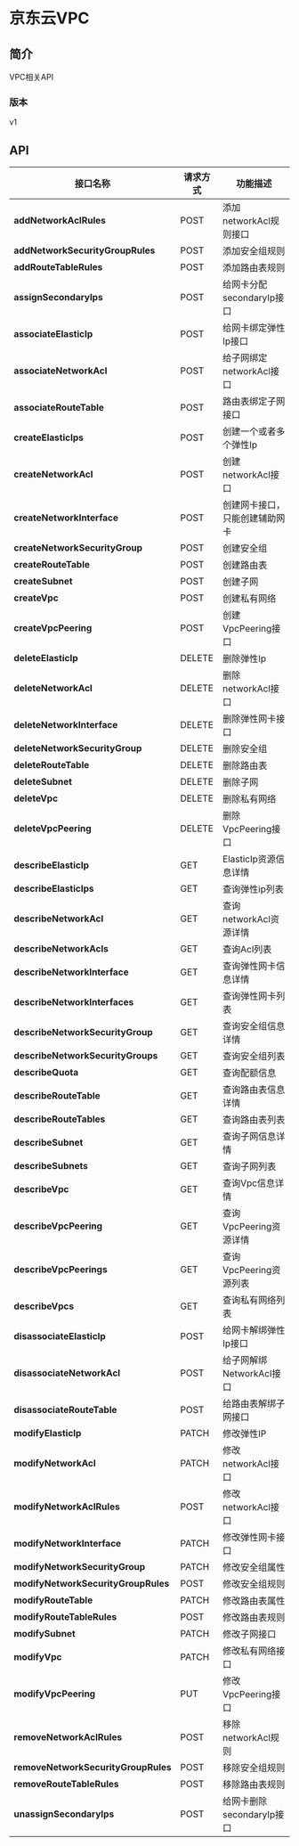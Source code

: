 # 京东云VPC


## 简介
VPC相关API


### 版本
v1


## API
|接口名称|请求方式|功能描述|
|---|---|---|
|**addNetworkAclRules**|POST|添加networkAcl规则接口|
|**addNetworkSecurityGroupRules**|POST|添加安全组规则|
|**addRouteTableRules**|POST|添加路由表规则|
|**assignSecondaryIps**|POST|给网卡分配secondaryIp接口|
|**associateElasticIp**|POST|给网卡绑定弹性Ip接口|
|**associateNetworkAcl**|POST|给子网绑定networkAcl接口|
|**associateRouteTable**|POST|路由表绑定子网接口|
|**createElasticIps**|POST|创建一个或者多个弹性Ip|
|**createNetworkAcl**|POST|创建networkAcl接口|
|**createNetworkInterface**|POST|创建网卡接口，只能创建辅助网卡|
|**createNetworkSecurityGroup**|POST|创建安全组|
|**createRouteTable**|POST|创建路由表|
|**createSubnet**|POST|创建子网|
|**createVpc**|POST|创建私有网络|
|**createVpcPeering**|POST|创建VpcPeering接口|
|**deleteElasticIp**|DELETE|删除弹性Ip|
|**deleteNetworkAcl**|DELETE|删除networkAcl接口|
|**deleteNetworkInterface**|DELETE|删除弹性网卡接口|
|**deleteNetworkSecurityGroup**|DELETE|删除安全组|
|**deleteRouteTable**|DELETE|删除路由表|
|**deleteSubnet**|DELETE|删除子网|
|**deleteVpc**|DELETE|删除私有网络|
|**deleteVpcPeering**|DELETE|删除VpcPeering接口|
|**describeElasticIp**|GET|ElasticIp资源信息详情|
|**describeElasticIps**|GET|查询弹性ip列表|
|**describeNetworkAcl**|GET|查询networkAcl资源详情|
|**describeNetworkAcls**|GET|查询Acl列表|
|**describeNetworkInterface**|GET|查询弹性网卡信息详情|
|**describeNetworkInterfaces**|GET|查询弹性网卡列表|
|**describeNetworkSecurityGroup**|GET|查询安全组信息详情|
|**describeNetworkSecurityGroups**|GET|查询安全组列表|
|**describeQuota**|GET|查询配额信息|
|**describeRouteTable**|GET|查询路由表信息详情|
|**describeRouteTables**|GET|查询路由表列表|
|**describeSubnet**|GET|查询子网信息详情|
|**describeSubnets**|GET|查询子网列表|
|**describeVpc**|GET|查询Vpc信息详情|
|**describeVpcPeering**|GET|查询VpcPeering资源详情|
|**describeVpcPeerings**|GET|查询VpcPeering资源列表|
|**describeVpcs**|GET|查询私有网络列表|
|**disassociateElasticIp**|POST|给网卡解绑弹性Ip接口|
|**disassociateNetworkAcl**|POST|给子网解绑NetworkAcl接口|
|**disassociateRouteTable**|POST|给路由表解绑子网接口|
|**modifyElasticIp**|PATCH|修改弹性IP|
|**modifyNetworkAcl**|PATCH|修改networkAcl接口|
|**modifyNetworkAclRules**|POST|修改networkAcl接口|
|**modifyNetworkInterface**|PATCH|修改弹性网卡接口|
|**modifyNetworkSecurityGroup**|PATCH|修改安全组属性|
|**modifyNetworkSecurityGroupRules**|POST|修改安全组规则|
|**modifyRouteTable**|PATCH|修改路由表属性|
|**modifyRouteTableRules**|POST|修改路由表规则|
|**modifySubnet**|PATCH|修改子网接口|
|**modifyVpc**|PATCH|修改私有网络接口|
|**modifyVpcPeering**|PUT|修改VpcPeering接口|
|**removeNetworkAclRules**|POST|移除networkAcl规则|
|**removeNetworkSecurityGroupRules**|POST|移除安全组规则|
|**removeRouteTableRules**|POST|移除路由表规则|
|**unassignSecondaryIps**|POST|给网卡删除secondaryIp接口|
